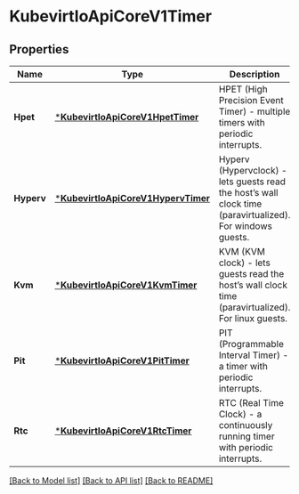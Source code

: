 # KubevirtIoApiCoreV1Timer

## Properties
Name | Type | Description | Notes
------------ | ------------- | ------------- | -------------
**Hpet** | [***KubevirtIoApiCoreV1HpetTimer**](kubevirt.io.api.core.v1.HPETTimer.md) | HPET (High Precision Event Timer) - multiple timers with periodic interrupts. | [optional] [default to null]
**Hyperv** | [***KubevirtIoApiCoreV1HypervTimer**](kubevirt.io.api.core.v1.HypervTimer.md) | Hyperv (Hypervclock) - lets guests read the host’s wall clock time (paravirtualized). For windows guests. | [optional] [default to null]
**Kvm** | [***KubevirtIoApiCoreV1KvmTimer**](kubevirt.io.api.core.v1.KVMTimer.md) | KVM  (KVM clock) - lets guests read the host’s wall clock time (paravirtualized). For linux guests. | [optional] [default to null]
**Pit** | [***KubevirtIoApiCoreV1PitTimer**](kubevirt.io.api.core.v1.PITTimer.md) | PIT (Programmable Interval Timer) - a timer with periodic interrupts. | [optional] [default to null]
**Rtc** | [***KubevirtIoApiCoreV1RtcTimer**](kubevirt.io.api.core.v1.RTCTimer.md) | RTC (Real Time Clock) - a continuously running timer with periodic interrupts. | [optional] [default to null]

[[Back to Model list]](../README.md#documentation-for-models) [[Back to API list]](../README.md#documentation-for-api-endpoints) [[Back to README]](../README.md)


